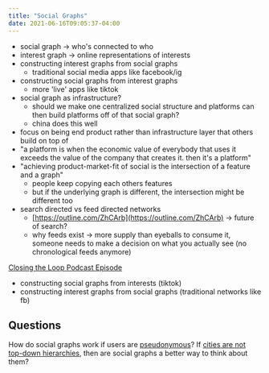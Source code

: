 ```yaml
---
title: "Social Graphs"
date: 2021-06-16T09:05:37-04:00
---
```


-   social graph → who's connected to who
-   interest graph → online representations of interests
-   constructing interest graphs from social graphs
    -   traditional social media apps like facebook/ig
-   constructing social graphs from interest graphs
    -   more 'live' apps like tiktok
-   social graph as infrastructure?
    -   should we make one centralized social structure and platforms can then build platforms off of that social graph?
    -   china does this well
-   focus on being end product rather than infrastructure layer that others build on top of
-   "a platform is when the economic value of everybody that uses it exceeds the value of the company that creates it. then it's a platform"
-   "achieving product-market-fit of social is the intersection of a feature and a graph"
    -   people keep copying each others features
    -   but if the underlying graph is different, the intersection might be different too
-   search directed vs feed directed networks
    -   [https://outline.com/ZhCArb](https://outline.com/ZhCArb) → future of search?
    -   why feeds exist → more supply than eyeballs to consume it, someone needs to make a decision on what you actually see (no chronological feeds anymore)

[Closing the Loop Podcast Episode](https://www.youtube.com/watch?v=xbnDay35L8I)
* constructing social graphs from interests (tiktok)
* constructing interest graphs from social graphs (traditional networks like fb)

## Questions
How do social graphs work if users are [pseudonymous](thoughts/pseudonymity.md)? If [cities are not top-down hierarchies](thoughts/A%20City%20is%20not%20a%20Tree.md), then are social graphs a better way to think about them?